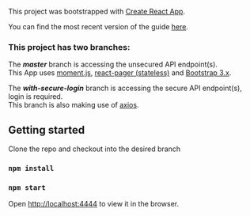 This project was bootstrapped with [Create React App](https://github.com/facebookincubator/create-react-app).

You can find the most recent version of the guide [here](https://github.com/facebookincubator/create-react-app/blob/master/packages/react-scripts/template/README.md).

### This project has two branches:

The ___master___ branch is accessing the unsecured API endpoint(s).<br>
This App uses [moment.js](https://momentjs.com/), [react-pager (stateless)](https://github.com/AZaviruha/pager) and [Bootstrap 3.x](https://getbootstrap.com/docs/3.3/).

The ___with-secure-login___ branch is accessing the secure API endpoint(s), login is required.<br>
This branch is also making use of [axios](https://www.npmjs.com/package/axios).

## Getting started

Clone the repo and checkout into the desired branch

### `npm install`
### `npm start`

Open [http://localhost:4444](http://localhost:4444) to view it in the browser.

